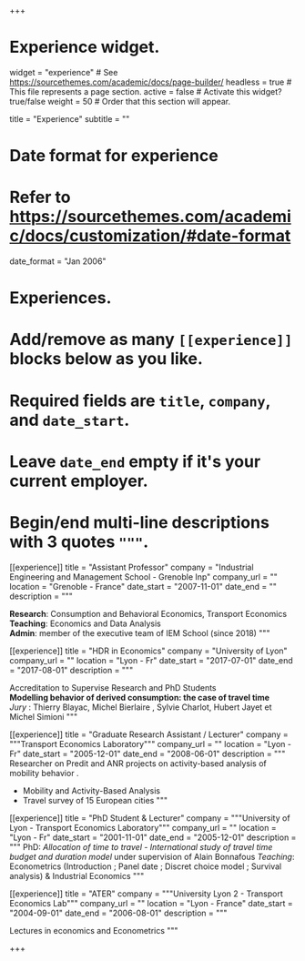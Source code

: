 +++
# Experience widget.
widget = "experience"  # See https://sourcethemes.com/academic/docs/page-builder/
headless = true  # This file represents a page section.
active = false  # Activate this widget? true/false
weight = 50  # Order that this section will appear.

title = "Experience"
subtitle = ""

# Date format for experience
#   Refer to https://sourcethemes.com/academic/docs/customization/#date-format
date_format = "Jan 2006"

# Experiences.
#   Add/remove as many `[[experience]]` blocks below as you like.
#   Required fields are `title`, `company`, and `date_start`.
#   Leave `date_end` empty if it's your current employer.
#   Begin/end multi-line descriptions with 3 quotes `"""`.
[[experience]]
  title = "Assistant Professor"
  company = "Industrial Engineering and Management School - Grenoble Inp"
  company_url = ""
  location = "Grenoble - France"
  date_start = "2007-11-01"
  date_end = ""
  description = """
  
  **Research**:  Consumption and Behavioral Economics, Transport Economics  
  **Teaching**: Economics and Data Analysis  
  **Admin**: member of the executive team of IEM School (since 2018)
  """

[[experience]]
title = "HDR in Economics"
company = "University of Lyon"
company_url = ""
location = "Lyon - Fr"
date_start = "2017-07-01"
date_end = "2017-08-01"
description = """
  
  Accreditation to Supervise Research and PhD Students  
  **Modelling behavior of derived consumption: the case of travel time**  
  *Jury* : Thierry Blayac, Michel Bierlaire , Sylvie Charlot, Hubert Jayet et Michel Simioni
  """

 
[[experience]]
title = "Graduate Research Assistant / Lecturer"
company = """Transport Economics Laboratory"""
company_url = ""
location = "Lyon - Fr"
date_start = "2005-12-01"
date_end = "2008-06-01"
description = """
  Researcher on Predit and ANR projects on activity-based analysis of mobility behavior .
  
  - Mobility and Activity-Based Analysis
  - Travel survey of 15 European cities
"""

[[experience]]
title = "PhD Student & Lecturer"
company = """University of Lyon - Transport Economics Laboratory"""
company_url = ""
location = "Lyon - Fr"
date_start = "2001-11-01"
date_end = "2005-12-01"
description = """
  PhD: *Allocation of time to travel - International study of travel time budget and duration model* under supervision of  Alain Bonnafous
  *Teaching*:  Econometrics (Introduction ; Panel date ; Discret choice model ; Survival analysis) & Industrial Economics
""" 
 
  
[[experience]]
  title = "ATER"
  company = """University Lyon 2 - Transport Economics Lab"""
  company_url = ""
  location = "Lyon - France"
  date_start = "2004-09-01"
  date_end = "2006-08-01"
  description = """
  
  Lectures in economics and Econometrics
  """


+++
